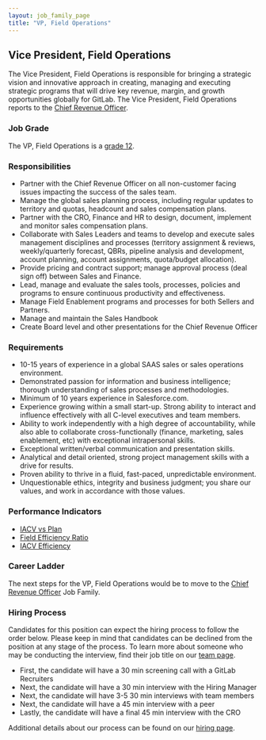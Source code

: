 ```yaml
---
layout: job_family_page
title: "VP, Field Operations"
---
```


## Vice President, Field Operations

The Vice President, Field Operations is responsible for bringing a strategic vision and innovative approach in creating, managing and executing strategic programs that will drive key revenue, margin, and growth opportunities globally for GitLab. The Vice President, Field Operations reports to the [Chief Revenue Officer](https://about.gitlab.com/job-families/sales/chief-revenue-officer/).

### Job Grade

The VP, Field Operations is a [grade 12](/handbook/total-rewards/compensation/compensation-calculator/#gitlab-job-grades).

### Responsibilities

* Partner with the Chief Revenue Officer on all non-customer facing issues impacting the success of the sales team.
* Manage the global sales planning process, including regular updates to territory and quotas, headcount and sales compensation plans.
* Partner with the CRO, Finance and HR to design, document, implement and monitor sales compensation plans.
* Collaborate with Sales Leaders and teams to develop and execute sales management disciplines and processes (territory assignment & reviews, weekly/quarterly forecast, QBRs, pipeline analysis and development, account planning, account assignments, quota/budget allocation).
* Provide pricing and contract support; manage approval process (deal sign off) between Sales and Finance.
* Lead, manage and evaluate the sales tools, processes, policies and programs to ensure continuous productivity and effectiveness.
* Manage Field Enablement programs and processes for both Sellers and Partners. 
* Manage and maintain the Sales Handbook
* Create Board level and other presentations for the Chief Revenue Officer
 
### Requirements

* 10-15 years of experience in a global SAAS sales or sales operations environment.
* Demonstrated passion for information and business intelligence; thorough understanding of sales processes and methodologies.
* Minimum of 10 years experience in Salesforce.com.
* Experience growing within a small start-up. Strong ability to interact and influence effectively with all C-level executives and team members.
* Ability to work independently with a high degree of accountability, while also able to collaborate cross-functionally (finance, marketing, sales enablement, etc) with exceptional intrapersonal skills.
* Exceptional written/verbal communication and presentation skills.
* Analytical and detail oriented, strong project management skills with a drive for results.
* Proven ability to thrive in a fluid, fast-paced, unpredictable environment.
* Unquestionable ethics, integrity and business judgment; you share our values, and work in accordance with those values.
 
### Performance Indicators

* [IACV vs Plan](/handbook/sales/performance-indicators/#iacv-vs-plan)
* [Field Efficiency Ratio](/handbook/sales/performance-indicators/#field-efficiency-ratio)
* [IACV Efficiency](https://about.gitlab.com/handbook/sales/performance-indicators/#iacv-efficiency)
 
### Career Ladder

The next steps for the VP, Field Operations would be to move to the [Chief Revenue Officer](https://about.gitlab.com/job-families/sales/chief-revenue-officer/) Job Family.

### Hiring Process

Candidates for this position can expect the hiring process to follow the order below. Please keep in mind that candidates can be declined from the position at any stage of the process. To learn more about someone who may be conducting the interview, find their job title on our [team page](/company/team).

- First, the candidate will have a 30 min screening call with a GitLab Recruiters
- Next, the candidate will have a 30 min interview with the Hiring Manager
- Next, the candidate will have 3-5 30 min interviews with team members
- Next, the candidate  will have a 45 min interview with a peer
- Lastly, the candidate will have a final 45 min interview with the CRO

Additional details about our process can be found on our [hiring page](/handbook/hiring).